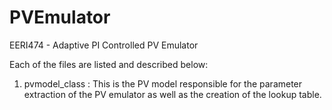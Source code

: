 # PVEmulator
EERI474 - Adaptive PI Controlled PV Emulator

Each of the files are listed and described below:

1. pvmodel_class : This is the PV model responsible for the parameter extraction of the PV emulator as well as the creation of the lookup table.
